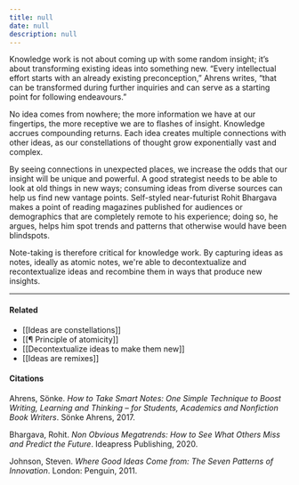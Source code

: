 ```yaml
---
title: null
date: null
description: null
---
```


Knowledge work is not about coming up with some random insight; it’s about transforming existing ideas into something new. “Every intellectual effort starts with an already existing preconception,” Ahrens writes, “that can be transformed during further inquiries and can serve as a starting point for following endeavours.”

No idea comes from nowhere; the more information we have at our fingertips, the more receptive we are to flashes of insight. Knowledge accrues compounding returns. Each idea creates multiple connections with other ideas, as our constellations of thought grow exponentially vast and complex.

By seeing connections in unexpected places, we increase the odds that our insight will be unique and powerful. A good strategist needs to be able to look at old things in new ways; consuming ideas from diverse sources can help us find new vantage points. Self-styled near-futurist Rohit Bhargava makes a point of reading magazines published for audiences or demographics that are completely remote to his experience; doing so, he argues, helps him spot trends and patterns that otherwise would have been blindspots.

Note-taking is therefore critical for knowledge work. By capturing ideas as notes, ideally as atomic notes, we're able to decontextualize and recontextualize ideas and recombine them in ways that produce new insights.

---

#### Related

-   [[Ideas are constellations]]
-   [[¶ Principle of atomicity]]
-   [[Decontextualize ideas to make them new]]
-   [[Ideas are remixes]]

#### Citations

Ahrens, Sönke. _How to Take Smart Notes: One Simple Technique to Boost Writing, Learning and Thinking – for Students, Academics and Nonfiction Book Writers_. Sönke Ahrens, 2017.

Bhargava, Rohit. _Non Obvious Megatrends: How to See What Others Miss and Predict the Future_. Ideapress Publishing, 2020.

Johnson, Steven. _Where Good Ideas Come from: The Seven Patterns of Innovation_. London: Penguin, 2011.
